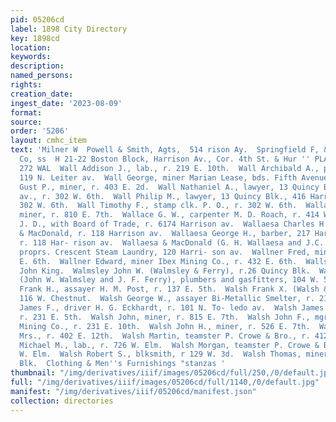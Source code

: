 ```yaml
---
pid: 05206cd
label: 1898 City Directory
key: 1898cd
location: 
keywords: 
description: 
named_persons: 
rights: 
creation_date: 
ingest_date: '2023-08-09'
format: 
source: 
order: '5206'
layout: cmhc_item
text: 'Milner W  Powell & Smith, Agts,  514 rison Ay.  Springfield F, & M, Insurance
  Co, ss  H 21-22 Boston Block, Harrison Av., Cor. 4th St. & Hur '' PLATE GLASS INSURANCE.  AL
  272 WAL  Wall Addison J., lab., r. 219 E. 10th.  Wall Archibald A., pumpman, r.
  119 N. Leiter av.  Wall George, miner Marian Lease, bds. Fifth Avenue Hotel.  Wall
  Gust P., miner, r. 403 E. 2d.  Wall Nathaniel A., lawyer, 13 Quincy Blk., 416 Harrison
  av., r. 302 W. 6th.  Wall Philip M., lawyer, 13 Quincy Blk., 416 Harrison av., r.
  302 W. 6th.  Wall Timothy F., stamp clk. P. O., r. 302 W. 6th.  Wallace Albert,
  miner, r. 810 E. 7th.  Wallace G. W., carpenter M. D. Roach, r. 414 W. 6th.  Wallace
  J. D., with Board of Trade, r. 6174 Harrison av.  Wallaesa Charles H., wks. Wallaesa
  & MacDonald, r. 118 Harrison av.  Wallaesa George H., barber, 217 Harrison av.,
  r. 118 Har- rison av.  Wallaesa & MacDonald (G. H. Wallaesa and J.C. Mac- Donald),
  proprs. Crescent Steam Laundry, 120 Harri- son av.  Wallner Fred, miner, r. 432
  E. 6th.  Wallner Edward, miner Ibex Mining Co., r. 432 E. 6th.  Walls Ed, driver
  John King.  Walmsley John W. (Walmsley & Ferry), r.26 Quincy Blk.  Walmsley & Ferry
  (John W. Walmsley and J. F. Ferry), plumbers and gasfitters, 104 W. 5th.  Walsh
  Frank H., assayer H. M. Post, r. 137 E. 5th.  Walsh Frank X. (Walsh & McHugh), r.
  116 W. Chestnut.  Walsh George W., assayer Bi-Metallic Smelter, r. 214 W. 9th.  Walsh
  James F., driver H. G. Eckhardt, r. 101 N. To- ledo av.  Walsh James F., teamster,
  r. 231 E. 5th.  Walsh John, miner, r. 815 E. 7th.  Walsh John F., mgr. Big Four
  Mining Co., r. 231 E. 10th.  Walsh John H., miner, r. 526 E. 7th.  Walsh Julia W.
  Mrs., r. 402 E. 12th.  Walsh Martin, teamster P. Crowe & Bro., r. 412 W. Elm.  Walsh
  Michael M., lab., r. 726 W. Elm.  Walsh Morgan, teamster P. Crowe & Bro., r. 412
  W. Elm.  Walsh Robert S., blksmith, r 129 W. 3d.  Walsh Thomas, miner, r. 21 Keystone
  Blk.  Clothing & Men''s Furnishings "stanzas '
thumbnail: "/img/derivatives/iiif/images/05206cd/full/250,/0/default.jpg"
full: "/img/derivatives/iiif/images/05206cd/full/1140,/0/default.jpg"
manifest: "/img/derivatives/iiif/05206cd/manifest.json"
collection: directories
---
```

